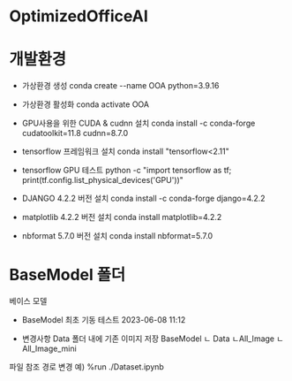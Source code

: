 # OptimizedOfficeAI

# 개발환경 

- 가상환경 생성
conda create --name OOA python=3.9.16

- 가상환경 활성화
conda activate OOA

- GPU사용을 위한 CUDA & cudnn 설치
conda install -c conda-forge cudatoolkit=11.8 cudnn=8.7.0

- tensorflow 프레임워크 설치
conda install "tensorflow<2.11"

- tensorflow GPU 테스트
python -c "import tensorflow as tf; print(tf.config.list_physical_devices('GPU'))"

- DJANGO 4.2.2 버전 설치
conda install -c conda-forge django=4.2.2

- matplotlib 4.2.2 버전 설치
conda install matplotlib=4.2.2

- nbformat 5.7.0 버전 설치
conda install nbformat=5.7.0

# BaseModel 폴더
베이스 모델 

- BaseModel 최초 기동 테스트
2023-06-08 11:12

- 변경사항
Data 폴더 내에 기존 이미지 저장
BaseModel
 ㄴ Data
     ㄴAll_Image
     ㄴAll_Image_mini

파일 참조 경로 변경
예) %run ./Dataset.ipynb

